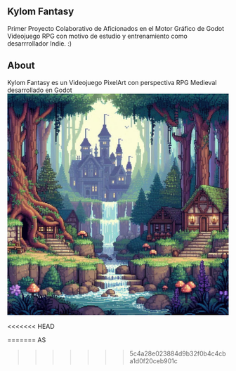 ## Kylom Fantasy
 Primer Proyecto Colaborativo de Aficionados en el Motor Gráfico de  Godot 
Videojuego RPG con motivo de estudio y entrenamiento como desarrrollador Indie.
:)

## About

Kylom Fantasy es un Videojuego PixelArt con perspectiva RPG Medieval desarrollado en Godot
![Imagen del Juego](./OIG4.4UyrIlu0XobCaUCgC7Yd.jpg) 

<<<<<<< HEAD


=======
AS
>>>>>>> 5c4a28e023884d9b32f0b4c4cba1d0f20ceb901c
